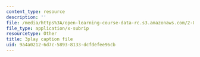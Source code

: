 ```yaml
---
content_type: resource
description: ''
file: /media/https%3A/open-learning-course-data-rc.s3.amazonaws.com/2-830j-control-of-manufacturing-processes-sma-6303-spring-2008/9a4a02126d7c58938133dcfdefee96cb_qyAoSHisZtU.vtt
file_type: application/x-subrip
resourcetype: Other
title: 3play caption file
uid: 9a4a0212-6d7c-5893-8133-dcfdefee96cb
---
```

